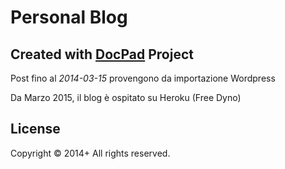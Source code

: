 Personal Blog
==============

## Created with [DocPad](http://docpad.org) Project

Post fino al _2014-03-15_ provengono da importazione Wordpress

Da Marzo 2015, il blog è ospitato su Heroku (Free Dyno)

## License
Copyright &copy; 2014+ All rights reserved.
